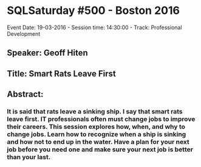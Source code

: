 # SQLSaturday #500 - Boston 2016
Event Date: 19-03-2016 - Session time: 14:30:00 - Track: Professional Development
## Speaker: Geoff Hiten
## Title: Smart Rats Leave First
## Abstract:
### It is said that rats leave a sinking ship.  I say that smart rats leave first.  IT professionals often must change jobs to improve their careers.  This session explores how, when, and why to change jobs. Learn how to recognize when a ship is sinking and how not to end up in the water.  Have a plan for your next job before you need one and make sure your next job is better than your last.

